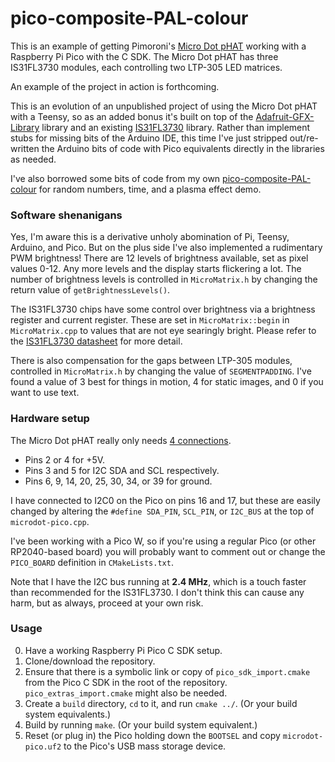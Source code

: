 # pico-composite-PAL-colour #

This is an example of getting Pimoroni's [Micro Dot pHAT](https://shop.pimoroni.com/products/microdot-phat) working with a Raspberry Pi Pico with the C SDK. The Micro Dot pHAT has three IS31FL3730 modules, each controlling two LTP-305 LED matrices.

An example of the project in action is forthcoming.

This is an evolution of an unpublished project of using the Micro Dot pHAT with a Teensy, so as an added bonus it's built on top of the [Adafruit-GFX-Library](https://github.com/adafruit/Adafruit-GFX-Library) library and an existing [IS31FL3730](https://github.com/jbkim/IS31FL3730) library. Rather than implement stubs for missing bits of the Arduino IDE, this time I've just stripped out/re-written the Arduino bits of code with Pico equivalents directly in the libraries as needed.

I've also borrowed some bits of code from my own [pico-composite-PAL-colour](https://github.com/guruthree/pico-composite-PAL-colour) for random numbers, time, and a plasma effect demo.

### Software shenanigans

Yes, I'm aware this is a derivative unholy abomination of Pi, Teensy, Arduino, and Pico. But on the plus side I've also implemented a rudimentary PWM brightness! There are 12 levels of brightness available, set as pixel values 0-12. Any more levels and the display starts flickering a lot. The number of brightness levels is controlled in `MicroMatrix.h` by changing the return value of `getBrightnessLevels()`.

The IS31FL3730 chips have some control over brightness via a brightness register and current register. These are set in `MicroMatrix::begin` in `MicroMatrix.cpp` to values that are not eye searingly bright. Please refer to the [IS31FL3730 datasheet](https://www.mouser.co.uk/datasheet/2/198/IS31FL3730_DS-1949579.pdf) for more detail.

There is also compensation for the gaps between LTP-305 modules, controlled in `MicroMatrix.h` by changing the value of `SEGMENTPADDING`. I've found a value of 3 best for things in motion, 4 for static images, and 0 if you want to use text.

### Hardware setup

The Micro Dot pHAT really only needs [4 connections](https://pinout.xyz/pinout/micro_dot_phat#).

* Pins 2 or 4 for +5V.
* Pins 3 and 5 for I2C SDA and SCL respectively.
* Pins 6, 9, 14, 20, 25, 30, 34, or 39 for ground.

I have connected to I2C0 on the Pico on pins 16 and 17, but these are easily changed by altering the `#define SDA_PIN`, `SCL_PIN`, or `I2C_BUS` at the top of `microdot-pico.cpp`.

I've been working with a Pico W, so if you're using a regular Pico (or other RP2040-based board) you will probably want to comment out or change the `PICO_BOARD` definition in `CMakeLists.txt`.

Note that I have the I2C bus running at **2.4 MHz**, which is a touch faster than recommended for the IS31FL3730. I don't think this can cause any harm, but as always, proceed at your own risk.

### Usage

0. Have a working Raspberry Pi Pico C SDK setup.
1. Clone/download the repository.
2. Ensure that there is a symbolic link or copy of `pico_sdk_import.cmake` from the Pico C SDK in the root of the repository. `pico_extras_import.cmake` might also be needed.
3. Create a `build` directory, `cd` to it, and run `cmake ../`. (Or your build system equivalents.)
4. Build by running `make`. (Or your build system equivalent.)
5. Reset (or plug in) the Pico holding down the `BOOTSEL` and copy `microdot-pico.uf2` to the Pico's USB mass storage device.

